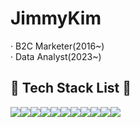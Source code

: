 # JimmyKim
· B2C Marketer(2016~)
<br>
· Data Analyst(2023~)

 ## 🔨 Tech Stack List 🔨
<div style="display:flex; flex-direction:row;">
    <img src="https://img.shields.io/badge/Python-3776AB?style=for-the-badge&logo=Python&logoColor=white">
    <img src="https://img.shields.io/badge/R-EC1D24?style=for-the-badge&logo=R&logoColor=white">
    <img src="https://img.shields.io/badge/MariaDB-FFCA28?style=for-the-badge&logo=MariaDB&logoColor=white">
    <img src="https://img.shields.io/badge/MongoDB-47A248?style=for-the-badge&logo=MongoDB&logoColor=white">
    <img src="https://img.shields.io/badge/Tableau-E97627?style=for-the-badge&logo=Tableau&logoColor=white">
    <br>
    <img src="https://img.shields.io/badge/Microsoft PowerPoint-B7472A?style=for-the-badge&logo=Microsoft PowerPoint&logoColor=white">
    <img src="https://img.shields.io/badge/Microsoft Excel-217346?style=for-the-badge&logo=Microsoft Excel&logoColor=white">
    <br>
    <img src="https://img.shields.io/badge/Adobe Photoshop-31A8FF?style=for-the-badge&logo=Adobe Photoshop&logoColor=white">
    <img src="https://img.shields.io/badge/Adobe Illustrator-FF9A00?style=for-the-badge&logo=Adobe Illustrator&logoColor=white">
    <img src="https://img.shields.io/badge/Adobe Premiere Pro-9999FF?style=for-the-badge&logo=Adobe Premiere Pro&logoColor=white">
    <img src="https://img.shields.io/badge/Adobe After Effects-9999FF?style=for-the-badge&logo=Adobe After Effects&logoColor=white">
    <br>
</div>
</div>
